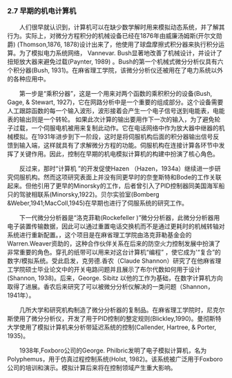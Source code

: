 ### 2.7 早期的机电计算机
　　人们很早就认识到，计算机可以在缺少数学解时用来模拟动态系统，并了解其行为。实际上，对微分方程积分的机械设备已经在1876年由威廉汤姆斯(开尔文勋爵) (Thomson,1876, 1878)设计出来了，他使用了球盘摩擦式积分器来执行积分运算。为了模拟电力系统网络， Vannevar. Bush显著地改善了机械设计，并设计了扭矩放大器来避免过载(Paynter, 1989) 。Bush的第一个机械式微分分析仪具有六个积分器(Bush, 1931)。在麻省理工学院，该微分分析仪还被用在了电力系统以外的各种应用中。
  
　　第一步是“乘积分器”，这是一个用来对两个函数的乘积积分的设备(Bush, Gage, & Stewart, 1927)，它在网路分析中是一个重要的组成部分。这个设备需要人工跟踪函数的每一个输入波形，波形接着会产生一个电子信号送到电能表，电能表的输出则是一个转轮。 如果此次计算的输出要用作下一次的输入，为了避免轮子过载，一个伺服电机被用来复制此动作。它在电话网络中作为放大器中继器的机械模拟。在1931年进步到下一阶段，这时是将伺服机构后面的积分器输出信号反馈到输入端，这样就具有了求解微分方程的功能。伺服机构在连接计算各环节中发挥了关键作用。因此，控制在早期的机电模拟计算机的构建中扮演了核心角色。

　　反过来，那时“计算机 ”的开发促使Hazen （Hazen，1934a）继续进一步研究伺服机构。然而这项研究表面上并没有同更早时的奈奎斯特和Bode的工作关联起来。但他引用了更早的Minorsky的工作，后者曾引入了PID控制器同美国海军船只的驾驶相联系(Minorsky,1922)。贝尔实验室(Bomberg &Weber,1941;MacColl,1945)在早期也进行了伺服系统的研究工作。

　　下一代微分分析器是“洛克菲勒(Rockefeller )”微分分析器，此微分分析器用电子装置传输数据，因此可以通过重置电话交换机而不是通过更耗时的机械转轴对系统进行重新配置。，这个项目是在麻省理工学院由洛克菲勒基金会的Warren.Weaver资助的，这种合作伙伴关系在后来的防空火力控制发展中扮演了非常重要的角色。穿孔的纸带可以用来对这台计算机“编程” ，使它成为'“复合”的数字/模拟系统。受此启发，克劳德.香农（Claude Shannon）研究了在他麻省理工学院硕士毕业论文中的开关电路问题并且展示了布尔代数如何用于设计(Shannon, 1938)。后来，George. Sibitz 以他的工作为基础，在数字计算机方向取得了进展。香农后来研究了可以被微分分析仪解决的一类问题（Shannon，1941年）。
  
　　几所大学和研究机构制造了微分分析器的复制品。在麻省理工学院时，尼克尔斯使用了微分分析仪，开发了用于PID控制的整定规则(Blickley,1990)。曼彻斯特大学使用了模拟计算机来分析带延迟系统的控制(Callender, Hartree, & Porter, 1935)。
  
　　1938年,Foxboro公司的George. Philbric发明了电子模拟计算机，名为Polyphemus，用于仿真过程控制系统(Holst, 1982)。该系统被广泛用于Foxboro公司的培训和演示。模拟计算后来将在控制领域产生重大影响。

